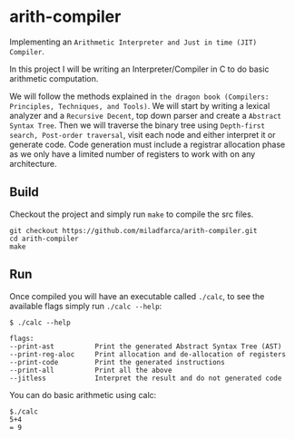 # arith-compiler
Implementing an `Arithmetic Interpreter and Just in time (JIT) Compiler`.

In this project I will be writing an Interpreter/Compiler in C to do basic
arithmetic computation.

We will follow the methods explained in `the dragon book (Compilers: Principles, Techniques, and Tools)`. 
We will start by writing a lexical analyzer and a `Recursive Decent`, top down parser and create a `Abstract Syntax Tree`.
Then we will traverse the binary tree using `Depth-first search, Post-order traversal`, visit each node and either interpret it or generate code. Code generation must include a registrar allocation phase as we only have a limited number of registers to work with on any architecture.

## Build
Checkout the project and simply run `make` to compile the src files.
```
git checkout https://github.com/miladfarca/arith-compiler.git
cd arith-compiler
make
```

## Run
Once compiled you will have an executable called `./calc`, to see the available flags simply run `./calc --help`:
```
$ ./calc --help

flags:
--print-ast          Print the generated Abstract Syntax Tree (AST)
--print-reg-aloc     Print allocation and de-allocation of registers
--print-code         Print the generated instructions
--print-all          Print all the above
--jitless            Interpret the result and do not generated code
```
You can do basic arithmetic using calc:
```
$./calc 
5+4
= 9
```
